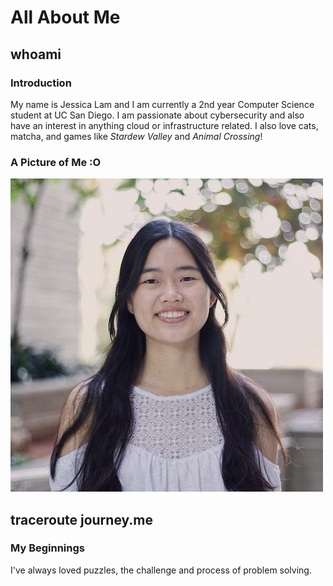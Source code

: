 # All About Me

## whoami
### Introduction
My name is Jessica Lam and I am currently a 2nd year Computer Science student at UC San Diego. I am passionate about cybersecurity and also have an interest in anything cloud or infrastructure related. I also love cats, matcha, and games like *Stardew Valley* and *Animal Crossing*!

### A Picture of Me :O
![Jessica Lam Profile Picture](./Jessica_Lam.jpeg)

## traceroute journey.me
### My Beginnings
I've always loved puzzles, the challenge and process of problem solving. 

